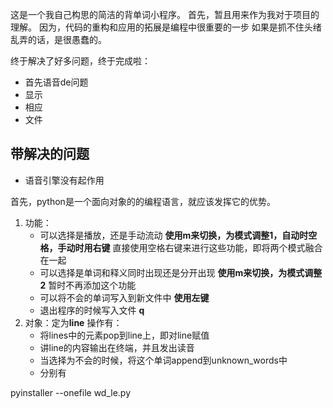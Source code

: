 这是一个我自己构思的简洁的背单词小程序。
首先，暂且用来作为我对于项目的理解。
因为，代码的重构和应用的拓展是编程中很重要的一步
如果是抓不住头绪乱弄的话，是很愚蠢的。



终于解决了好多问题，终于完成啦：
- 首先语音de问题
- 显示
- 相应
- 文件


## 带解决的问题
- 语音引擎没有起作用

首先，python是一个面向对象的的编程语言，就应该发挥它的优势。
1. 功能：
   - 可以选择是播放，还是手动流动 **使用m来切换，为模式调整1，自动时空格，手动时用右键** 直接使用空格右键来进行这些功能，即将两个模式融合在一起
   - 可以选择是单词和释义同时出现还是分开出现 **使用m来切换，为模式调整2**
   暂时不再添加这个功能
   - 可以将不会的单词写入到新文件中 **使用左键** 
   - 退出程序的时候写入文件 **q**
2. 对象：定为**line**
    操作有：
    - 将lines中的元素pop到line上，即对line赋值
    - 讲line的内容输出在终端，并且发出读音
    - 当选择为不会的时候，将这个单词append到unknown_words中
    - 分别有

pyinstaller --onefile wd_le.py
